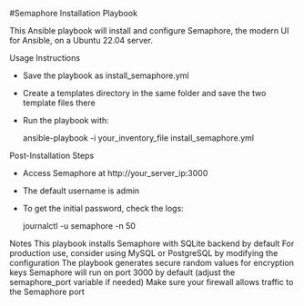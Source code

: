 #Semaphore Installation Playbook

This Ansible playbook will install and configure Semaphore, the modern UI for Ansible, on a Ubuntu 22.04 server.

Usage Instructions

- Save the playbook as install_semaphore.yml

- Create a templates directory in the same folder and save the two template files there

- Run the playbook with:
    
    ansible-playbook -i your_inventory_file install_semaphore.yml

Post-Installation Steps

- Access Semaphore at http://your_server_ip:3000

- The default username is admin

- To get the initial password, check the logs:
    
  journalctl -u semaphore -n 50

Notes
    This playbook installs Semaphore with SQLite backend by default
    For production use, consider using MySQL or PostgreSQL by modifying the configuration
    The playbook generates secure random values for encryption keys
    Semaphore will run on port 3000 by default (adjust the semaphore_port variable if needed)
    Make sure your firewall allows traffic to the Semaphore port
